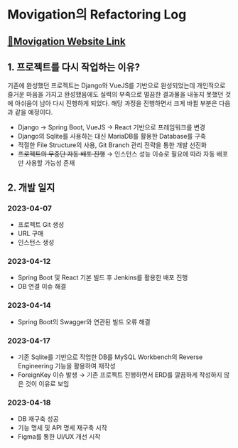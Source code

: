 # Movigation의 Refactoring Log

## [:cinema:Movigation Website Link](https://movigation.app/)

## 1. 프로젝트를 다시 작업하는 이유?

기존에 완성했던 프로젝트는 Django와 VueJS를 기반으로 완성되었는데 개인적으로 즐거운 마음을 가지고 완성했음에도 실력의 부족으로 멀끔한 결과물을 내놓지 못했던 것에 아쉬움이 남아 다시 진행하게 되었다. 해당 과정을 진행하면서 크게 바뀔 부분은 다음과 같을 예정이다.

- Django &rarr; Spring Boot, VueJS &rarr; React 기반으로 프레임워크를 변경
- Django의 Sqlite를 사용하는 대신 MariaDB를 활용한 Database를 구축
- 적절한 File Structure의 사용, Git Branch 관리 전략을 통한 개발 선진화
- ~~프로젝트의 무중단 자동 배포 진행~~ &rarr; 인스턴스 성능 이슈로 필요에 따라 자동 배포만 사용할 가능성 존재

## 2. 개발 일지

### 2023-04-07

- 프로젝트 Git 생성
- URL 구매
- 인스턴스 생성 

### 2023-04-12

- Spring Boot 및 React 기본 빌드 후 Jenkins를 활용한 배포 진행
- DB 연결 이슈 해결

### 2023-04-14

- Spring Boot의 Swagger와 연관된 빌드 오류 해결

### 2023-04-17

- 기존 Sqlite를 기반으로 작업한 DB를 MySQL Workbench의 Reverse Engineering 기능을 활용하여 재작성
- ForeignKey 이슈 발생 &rarr; 기존 프로젝트 진행하면서 ERD를 깔끔하게 작성하지 않은 것이 이유로 보임

### 2023-04-18

- DB 재구축 성공
- 기능 명세 및 API 명세 재구축 시작
- Figma를 통한 UI/UX 개선 시작
